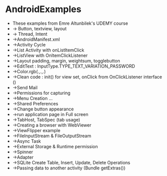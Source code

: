 # AndroidExamples
-  These examples from  Emre Altunbilek's UDEMY course
-  -> Button, textview, layout
-  -> Thread, Intent
-  ->AndroidManifest.xml
-  ->Activity Cycle
-  ->List Activity with onListItemClick
-  ->ListView with OnItemClickListener
-  ->Layout padding, margin, weightsum, togglebutton
-  ->EditText : InputType.TYPE_TEXT_VARIATION_PASSWORD
-  ->Color.rgb(.,.,.)
-  ->Clean code : init() for view set, onClick from OnClickListener interface () 
-  ->Send Mail
-  ->Permissions for capturing
-  ->Menu Creation ...
-  ->Shared Preferences
-  ->Change button appearance 
-  ->run application page in Full screen 
-  ->TabHost, TabSpec (tab usage)
-  ->Creating a browser with WebViewer
-  ->ViewFlipper example
-  ->FileInputStream & FileOutputStream
-  ->Async Task
-  ->External Storage & Runtime permission
-  ->Spinner 
-  ->Adapter 
-  ->SQLite Create Table, Insert, Update, Delete Operations
-  ->Passing data to another activity (Bundle getExtras())
